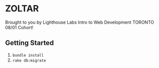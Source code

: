 ZOLTAR
=============

Brought to you by Lighthouse Labs Intro to Web Development TORONTO 08/01 Cohort!

## Getting Started

1. `bundle install`
2. `rake db:migrate`

